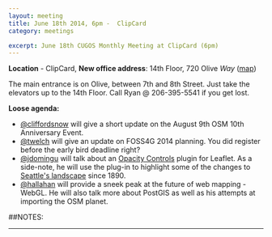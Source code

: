 ```yaml
---
layout: meeting
title: June 18th 2014, 6pm -  ClipCard
category: meetings

excerpt: June 18th CUGOS Monthly Meeting at ClipCard (6pm)
---
```


**Location** -  ClipCard, **New office address**: 14th Floor, 720 Olive *Way*  ([map](http://www.openstreetmap.org/?mlat=47.6141&mlon=-122.3349#map=16/47.6141/-122.3349)) 

The main entrance is on Olive, between 7th and 8th Street. Just take the elevators up to the 14th Floor. Call Ryan 
@ 206-395-5541 if you get lost.

__Loose agenda:__

- [@cliffordsnow](https://github.com/cliffordsnow) will give a short update on the August 9th OSM 10th Anniversary Event.
- [@twelch](https://github.com/twelch) will give an update on FOSS4G 2014 planning.  You did register before the early bird deadline right?
- [@jdomingu](https://github.com/jdomingu) will talk about an [Opacity Controls](https://github.com/lizardtechblog/Leaflet.OpacityControls) plugin for Leaflet. As a side-note, he will use the plug-in to highlight some of the changes to [Seattle's landscape](http://lizardtechblog.github.io/Leaflet.OpacityControls/) since 1890.
- [@hallahan](https://github.com/hallahan) will provide a sneek peak at the future of web mapping - WebGL. He will also talk more about PostGIS as well as his attempts at importing the OSM planet.

##NOTES:

---
